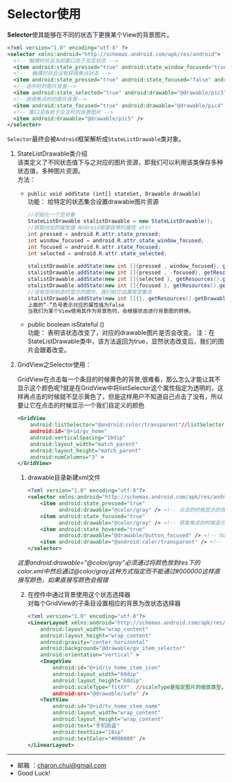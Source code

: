 Selector使用
===

**Selector**使其能够在不同的状态下更换某个View的背景图片。
```xml
<?xml version="1.0" encoding="utf-8" ?>     
<selector xmlns:android="http://schemas.android.com/apk/res/android">   
  <!-- 触摸时并且当前窗口处于交互状态 -->    
  <item android:state_pressed="true" android:state_window_focused="true" android:drawable= "@drawable/pic1" />  
  <!--  触摸时并且没有获得焦点状态 -->    
  <item android:state_pressed="true" android:state_focused="false" android:drawable="@drawable/pic2" />    
  <!--选中时的图片背景-->    
  <item android:state_selected="true" android:drawable="@drawable/pic3" />     
  <!--获得焦点时的图片背景-->    
  <item android:state_focused="true" android:drawable="@drawable/pic4" />    
  <!-- 窗口没有处于交互时的背景图片 -->    
  <item android:drawable="@drawable/pic5" />   
</selector>
```
`Selector`最终会被`Android`框架解析成`StateListDrawable`类对象。

1. StateListDrawable类介绍    
    该类定义了不同状态值下与之对应的图片资源，即我们可以利用该类保存多种状态值，多种图片资源。     
	方法：
    - `public void addState (int[] stateSet, Drawable drawable)`    
        功能： 给特定的状态集合设置drawable图片资源
    	```java
		//初始化一个空对象  
		StateListDrawable stalistDrawable = new StateListDrawable();  
		//获取对应的属性值 Android框架自带的属性 attr  
		int pressed = android.R.attr.state_pressed;  
		int window_focused = android.R.attr.state_window_focused;  
		int focused = android.R.attr.state_focused;  
		int selected = android.R.attr.state_selected;  
		  
		stalistDrawable.addState(new int []{pressed , window_focused}, getResources().getDrawable(R.drawable.pic1));  
		stalistDrawable.addState(new int []{pressed , -focused}, getResources().getDrawable(R.drawable.pic2);  
		stalistDrawable.addState(new int []{selected }, getResources().getDrawable(R.drawable.pic3);  
		stalistDrawable.addState(new int []{focused }, getResources().getDrawable(R.drawable.pic4);  
		//没有任何状态时显示的图片，我们给它设置我空集合  
		stalistDrawable.addState(new int []{}, getResources().getDrawable(R.drawable.pic5);  
		上面的“-”负号表示对应的属性值为false
		当我们为某个View使用其作为背景色时，会根据状态进行背景图的转换。
    	```
    - public boolean isStateful ()     
        功能： 表明该状态改变了，对应的drawable图片是否会改变。
        注：在StateListDrawable类中，该方法返回为true，显然状态改变后，我们的图片会跟着改变。

2. GridView之Selector使用：  

    GridView在点击每一个条目的时候黄色的背景,很难看，那么怎么才能让其不显示这个颜色呢?就是在GridView中将listSelector这个属性指定为透明的，这样再点击的时候就不显示黄色了，但是这样用户不知道自己点击了没有，所以要让它在点击的时候显示一个我们自定义的颜色     
    ```xml
    <GridView
        android:listSelector="@android:color/transparent"//listSelector用于标示当前的条目被选择的时候的状态
        android:id="@+id/gv_home"
        android:verticalSpacing="10dip"
        android:layout_width="match_parent"
        android:layout_height="match_parent"
        android:numColumns="3" >
    </GridView>
    ``` 
    1. drawable目录新建xml文件
    	```xml
    	<?xml version="1.0" encoding="utf-8"?>
    	<selector xmlns:android="http://schemas.android.com/apk/res/android">
    		<item android:state_pressed="true"
    			  android:drawable="@color/gray" /> <!-- 点击的时候显示的背景 -->
    		<item android:state_focused="true"
    			  android:drawable="@color/gray" /> <!-- 获取焦点的时候显示的背景 -->
    		<item android:state_hovered="true"
    			  android:drawable="@drawable/button_focused" /> <!-- hovered -->
    		<item android:drawable="@android:color/transparent" /> <!-- 平常状态显示的颜色 -->
    	</selector>
    	```	
    *这里android:drawable="@color/gray"必须通过将颜色放到res下的color.xml中然后通过@color/gray这种方式指定而不能通过#000000这样直接写颜色，如果直接写颜色会报错*
    
    2. 在控件中通过背景使用这个状态选择器 		
        对每个GridView的子条目设置相应的背景为改状态选择器
        ```xml
    	<?xml version="1.0" encoding="utf-8"?>
    	<LinearLayout xmlns:android="http://schemas.android.com/apk/res/android"
    		android:layout_width="wrap_content"
    		android:layout_height="wrap_content"
    		android:gravity="center_horizontal"
    		android:background="@drawable/gv_item_selector"
    		android:orientation="vertical" >
    		<ImageView
    			android:id="@+id/iv_home_item_icon"
    			android:layout_width="60dip"
    			android:layout_height="60dip"
    			android:scaleType="fitXY"  //scaleType是指定图片的缩放类型， fitXY就是填充x和y轴
    			android:src="@drawable/safe" />
    		<TextView
    			android:id="@+id/tv_home_item_name"
    			android:layout_width="wrap_content"
    			android:layout_height="wrap_content"
    			android:text="手机防盗"
    			android:textSize="18sp"
    			android:textColor="#000000" />
    	</LinearLayout>
        ```
        
---

- 邮箱 ：charon.chui@gmail.com  
- Good Luck! 